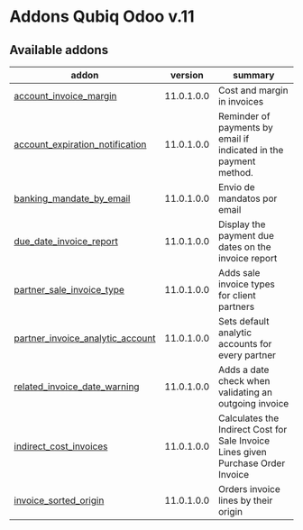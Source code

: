 Addons Qubiq Odoo v.11
======================

[//]: # (addons)

Available addons
----------------
addon | version | summary
--- | --- | ---
[account_invoice_margin](account_invoice_margin/) | 11.0.1.0.0 | Cost and margin in invoices
[account_expiration_notification](account_expiration_notification/) | 11.0.1.0.0 | Reminder of payments by email if indicated in the payment method.
[banking_mandate_by_email](banking_mandate_by_email/) | 11.0.1.0.0 | Envio de mandatos por email
[due_date_invoice_report](due_date_invoice_report/) | 11.0.1.0.0 | Display the payment due dates on the invoice report
[partner_sale_invoice_type](partner_sale_invoice_type/) | 11.0.1.0.0 | Adds sale invoice types for client partners
[partner_invoice_analytic_account](partner_invoice_analytic_account/) | 11.0.1.0.0 | Sets default analytic accounts for every partner
[related_invoice_date_warning](related_invoice_date_warning/) | 11.0.1.0.0 | Adds a date check when validating an outgoing invoice
[indirect_cost_invoices](indirect_cost_invoices/) | 11.0.1.0.0 | Calculates the Indirect Cost for Sale Invoice Lines given Purchase Order Invoice
[invoice_sorted_origin](invoice_sorted_origin/) | 11.0.1.0.0 | Orders invoice lines by their origin

[//]: # (end addons)